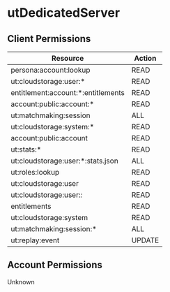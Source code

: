# utDedicatedServer


## Client Permissions
| Resource | Action |
| -------- | ------ |
| persona:account:lookup | READ |
| ut:cloudstorage:user:* | READ |
| entitlement:account:*:entitlements | READ |
| account:public:account:* | READ |
| ut:matchmaking:session | ALL |
| ut:cloudstorage:system:* | READ |
| account:public:account | READ |
| ut:stats:* | READ |
| ut:cloudstorage:user:*:stats.json | ALL |
| ut:roles:lookup | READ |
| ut:cloudstorage:user | READ |
| ut:cloudstorage:user:*:* | READ |
| entitlements | READ |
| ut:cloudstorage:system | READ |
| ut:matchmaking:session:* | ALL |
| ut:replay:event | UPDATE |

## Account Permissions
Unknown

